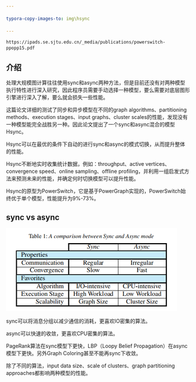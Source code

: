 ```yaml
---

typora-copy-images-to: img\hsync

---
```


```pdf
https://ipads.se.sjtu.edu.cn/_media/publications/powerswitch-ppopp15.pdf
```



## 介绍

处理大规模图计算往往使用sync和async两种方法，但是目前还没有对两种模型执行特性进行深入研究，因此程序员需要手动选择一种模型，要么需要对底层图形引擎进行深入了解，要么就会损失一些性能。

这篇论文详细的测试了同步和异步模型在不同的graph algorithms、partitioning methods、execution stages、input graphs、cluster scales的性能，发现没有一种模型能完全战胜另一种。因此论文提出了一个sync和async混合的模型Hsync。

Hsync可以在最优的条件下自动的进行sync和async的模式切换，从而提升整体的性能。

Hsync不断地实时收集统计数据，例如：throughput、active vertices、convergence speed、online sampling、offline profiling，并利用一组启发式方法来预测未来的性能，并确定何时切换模型可以提升性能。

Hsync的原型为PowerSwitch，它是基于PowerGraph实现的，PowerSwitch始终优于单个模型，性能提升为9%-73%。





## sync vs async

![image-20201228165027397](img/hsync/image-20201228165027397.png)

sync可以将消息分组以减少通信的消耗，更喜欢IO密集的算法。

async可以快速的收敛，更喜欢CPU密集的算法。

PageRank算法在sync模型下更快，LBP（Loopy Belief Propagation）在async模型下更快。另外Graph Coloring甚至不能再sync下收敛。

除了不同的算法，input data size、scale of clusters、graph partitioning approaches都影响两种模型的性能。